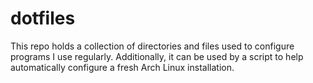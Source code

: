 # dotfiles

This repo holds a collection of directories and files used to configure programs I use regularly. Additionally, it can be used by a script to help automatically configure a fresh Arch Linux installation. 
